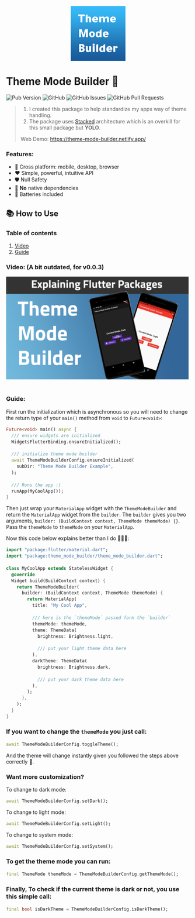 <div style="display: flex; justify-content: center;">
  <img src="readme_images/theme_mode_builder_logo.png" width="150px"  />
</div>

# Theme Mode Builder 🚀

![Pub Version](https://img.shields.io/pub/v/theme_mode_builder?style=for-the-badge)
![GitHub](https://img.shields.io/github/license/YazeedAlKhalaf/theme_mode_builder?style=for-the-badge)
![GitHub Issues](https://img.shields.io/github/issues/YazeedAlKhalaf/theme_mode_builder?style=for-the-badge)
![GitHub Pull Requests](https://img.shields.io/github/issues-pr/YazeedAlKhalaf/theme_mode_builder?style=for-the-badge)

> 1. I created this package to help standardize my apps way of theme handling.
> 2. The package uses [Stacked](https://pub.dev/packages/stacked) architecture which is an overkill for this small package but **YOLO**.
>
> Web Demo: <a href="https://theme-mode-builder.netlify.app/" target="_blank">https://theme-mode-builder.netlify.app/</a>

### Features:

- 🚀 Cross platform: mobile, desktop, browser
- ❤ Simple, powerful, intuitive API
- 🛡 Null Safety
- 🎈 **No** native dependencies
- 🔋 Batteries included

## 📚 How to Use

### Table of contents

1. [Video](#Video)
2. [Guide](#Guide)

### Video: (A bit outdated, for v0.0.3)

<div style="width: 500px;">
  <a href="https://youtu.be/yDwZHzBRsqQ" target="_blank">
    <img src="https://raw.githubusercontent.com/YazeedAlKhalaf/theme_mode_builder/main/readme_images/explainer_video_thumbnail.jpg" alt="Theme Mode Builder | Explaining Flutter Packages" />
  </a>
</div>

</br>

### Guide:

First run the initialization which is asynchronous so you will need to change the return type of your `main()` method from `void` to `Future<void>`:

```dart
Future<void> main() async {
  /// ensure widgets are initialized
  WidgetsFlutterBinding.ensureInitialized();

  /// initialize theme mode builder
  await ThemeModeBuilderConfig.ensureInitialized(
    subDir: "Theme Mode Builder Example",
  );

  /// Runs the app :)
  runApp(MyCoolApp());
}
```

Then just wrap your `MaterialApp` widget with the `ThemeModeBuilder` and return the `MaterialApp` widget from the `builder`.
The `builder` gives you two arguments, `builder: (BuildContext context, ThemeMode themeMode) {}`.
Pass the `themeMode` to `themeMode` on your `MaterialApp`.

Now this code below explains better than I do 🙈🚀😂:

```dart
import "package:flutter/material.dart";
import "package:theme_mode_builder/theme_mode_builder.dart";

class MyCoolApp extends StatelessWidget {
  @override
  Widget build(BuildContext context) {
    return ThemeModeBuilder(
      builder: (BuildContext context, ThemeMode themeMode) {
        return MaterialApp(
          title: "My Cool App",

          /// here is the `themeMode` passed form the `builder`
          themeMode: themeMode,
          theme: ThemeData(
            brightness: Brightness.light,

            /// put your light theme data here
          ),
          darkTheme: ThemeData(
            brightness: Brightness.dark,

            /// put your dark theme data here
          ),
        );
      },
    );
  }
}
```

### If you want to change the `themeMode` you just call:

```dart
await ThemeModeBuilderConfig.toggleTheme();
```

And the theme will change instantly given you followed the steps above correctly 🎉.

### Want more customization?

To change to dark mode:

```dart
await ThemeModeBuilderConfig.setDark();
```

To change to light mode:

```dart
await ThemeModeBuilderConfig.setLight();
```

To change to system mode:

```dart
await ThemeModeBuilderConfig.setSystem();
```

### To get the theme mode you can run:

```dart
final ThemeMode themeMode = ThemeModeBuilderConfig.getThemeMode();
```

### Finally, To check if the current theme is dark or not, you use this simple call:

```dart
final bool isDarkTheme = ThemeModeBuilderConfig.isDarkTheme();
```
